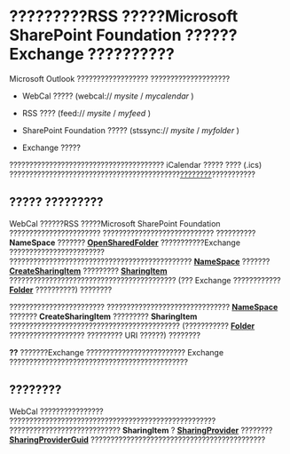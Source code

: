 
# ?????????RSS ?????Microsoft SharePoint Foundation ??????Exchange ??????????

Microsoft Outlook ?????????????????? ????????????????????


- WebCal ????? (webcal:// _mysite_ / _mycalendar_ )
    
- RSS ???? (feed:// _mysite_ / _myfeed_ )
    
- SharePoint Foundation ????? (stssync:// _mysite_ / _myfolder_ )
    
- Exchange ?????
    

??????????????????????????????????????? iCalendar ????? ???? (.ics) ???????????????????????????????????????????[????????](03e0b693-5446-ca62-f868-69a583087966.md)???????????


## ????? ?????????

WebCal ??????RSS ?????Microsoft SharePoint Foundation ??????????????????????? ???????????????????????????? ?????????? **NameSpace** ??????? **[OpenSharedFolder](907efeab-8a37-98a6-f241-0a051f03f472.md)** ???????????Exchange ???????????????????????? ?????????????????????????????????????????????? **[NameSpace](f0dcaa19-07f5-5d42-a3bf-2e42b7885644.md)** ??????? **[CreateSharingItem](4c93d347-cc39-eb5d-bf08-125b69f91eb6.md)** ????????? **[SharingItem](63dd3451-44f3-7cc4-c6e2-7dad5835a7d2.md)** ?????????????????????????????????????????? (??? Exchange ???????????? **[Folder](3cf6cda8-6d70-666e-2643-9d9c5b9cacfc.md)** ??????????) ????????

???????????????????????? ??????????????????????????????? **[NameSpace](f0dcaa19-07f5-5d42-a3bf-2e42b7885644.md)** ??????? **CreateSharingItem** ????????? **SharingItem** ??????????????????????????????????????????? (??????????? **[Folder](3cf6cda8-6d70-666e-2643-9d9c5b9cacfc.md)** ??????????????????? ????????? URI ??????) ????????


 **??**  ???????Exchange ????????????????????????? Exchange ?????????????????????????????????????????????


## ????????

WebCal ???????????????? ???????????????????????????????????????????????????? ???????????????????????????? **SharingItem** ? **[SharingProvider](ce903565-3e07-677a-5e69-d77fc742a7fa.md)** ???????? **[SharingProviderGuid](178a8743-1cb6-df30-2f00-6d8e7c332bbe.md)** ????????????????????????????????????????????

